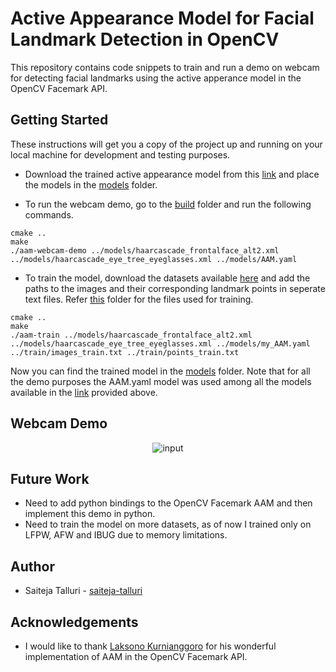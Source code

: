 # Active Appearance Model for Facial Landmark Detection in OpenCV
This repository contains code snippets to train and run a demo on webcam for detecting facial landmarks using the active apperance model in the OpenCV Facemark API.
 

## Getting Started

These instructions will get you a copy of the project up and running on your local machine for development and testing purposes.

* Download the trained active appearance model from this [link](https://drive.google.com/open?id=1vE3sbc8vJY2M_s-BnRv-GGcXBEtd_gfI) and place the models in the [models](./models/) folder. 

* To run the webcam demo, go to the [build](./build) folder and run the following commands.
```
cmake ..
make
./aam-webcam-demo ../models/haarcascade_frontalface_alt2.xml ../models/haarcascade_eye_tree_eyeglasses.xml ../models/AAM.yaml
```
* To train the model, download the datasets available [here](https://ibug.doc.ic.ac.uk/resources/facial-point-annotations/) and add the paths to the images and their corresponding landmark points in seperate text files. Refer [this](./train/) folder for the files used for training.
```
cmake ..
make
./aam-train ../models/haarcascade_frontalface_alt2.xml ../models/haarcascade_eye_tree_eyeglasses.xml ../models/my_AAM.yaml ../train/images_train.txt ../train/points_train.txt
```
Now you can find the trained model in the [models](./models/) folder. Note that for all the demo purposes the AAM.yaml model was used among all the models available in the [link](https://drive.google.com/open?id=1vE3sbc8vJY2M_s-BnRv-GGcXBEtd_gfI) provided above.

## Webcam Demo

<p align='center'>
  <img src='./output/webcam_landmarks.gif' alt='input'/>
</p>

## Future Work

*  Need to add python bindings to the OpenCV Facemark AAM and then implement this demo in python.
*  Need to train the model on more datasets, as of now I trained only on LFPW, AFW and IBUG due to memory limitations.

## Author

* Saiteja Talluri - [saiteja-talluri](https://github.com/saiteja-talluri)

## Acknowledgements

* I would like to thank [Laksono Kurnianggoro](https://github.com/kurnianggoro) for his wonderful implementation of AAM in the OpenCV Facemark API.

